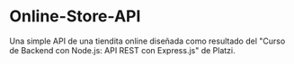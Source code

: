 # Online-Store-API
Una simple API de una tiendita online diseñada como resultado del "Curso de Backend con Node.js: API REST con Express.js" de Platzi.
